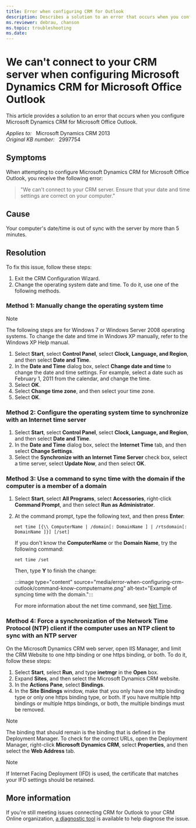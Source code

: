 ```yaml
---
title: Error when configuring CRM for Outlook
description: Describes a solution to an error that occurs when you configure CRM for Outlook.
ms.reviewer: debrau, chanson
ms.topic: troubleshooting
ms.date: 
---
```

# We can't connect to your CRM server when configuring Microsoft Dynamics CRM for Microsoft Office Outlook

This article provides a solution to an error that occurs when you configure Microsoft Dynamics CRM for Microsoft Office Outlook.

_Applies to:_ &nbsp; Microsoft Dynamics CRM 2013  
_Original KB number:_ &nbsp; 2997754

## Symptoms

When attempting to configure Microsoft Dynamics CRM for Microsoft Office Outlook, you receive the following error:

> "We can't connect to your CRM server. Ensure that your date and time settings are correct on your computer."

## Cause

Your computer's date/time is out of sync with the server by more than 5 minutes.

## Resolution

To fix this issue, follow these steps:

1. Exit the CRM Configuration Wizard.
2. Change the operating system date and time. To do it, use one of the following methods.

### Method 1: Manually change the operating system time  

> [!NOTE]
> The following steps are for Windows 7 or Windows Server 2008 operating systems. To change the date and time in Windows XP manually, refer to the Windows XP Help manual.

1. Select **Start**, select **Control Panel**, select **Clock, Language, and Region**, and then select **Date and Time**.
2. In the **Date and Time** dialog box, select **Change date and time** to change the date and time settings. For example, select a date such as February 1, 2011 from the calendar, and change the time.
3. Select **OK**.
4. Select **Change time zone**, and then select your time zone.
5. Select **OK**.

### Method 2: Configure the operating system time to synchronize with an Internet time server

1. Select **Start**, select **Control Panel**, select **Clock, Language, and Region**, and then select **Date and Time**.
2. In the **Date and Time** dialog box, select the **Internet Time** tab, and then select **Change Settings**.
3. Select the **Synchronize with an Internet Time Server** check box, select a time server, select **Update Now**, and then select **OK**.

### Method 3: Use a command to sync time with the domain if the computer is a member of a domain

1. Select **Start**, select **All Programs**, select **Accessories**, right-click **Command Prompt**, and then select **Run as Administrator**.
2. At the command prompt, type the following text, and then press **Enter**:  

    `net time [{\\ ComputerName | /domain[: DomainName ] | /rtsdomain[: DomainName ]}] [/set]`

    If you don't know the **ComputerName** or the **Domain Name**, try the following command:

    `net time /set`

    Then, type **Y** to finish the change:

    :::image type="content" source="media/error-when-configuring-crm-outlook/command-know-computername.png" alt-text="Example of syncing time with the domain.":::

    For more information about the net time command, see [Net Time](/previous-versions/windows/it-pro/windows-xp/bb490716(v=technet.10)).

### Method 4: Force a synchronization of the Network Time Protocol (NTP) client if the computer uses an NTP client to sync with an NTP server  

On the Microsoft Dynamics CRM web server, open IIS Manager, and limit the CRM Website to one http binding or one https binding, or both. To do it, follow these steps:

1. Select **Start**, select **Run**, and type **inetmgr** in the **Open** box.
2. Expand **Sites**, and then select the Microsoft Dynamics CRM website.
3. In the **Actions Pane**, select **Bindings**.
4. In the **Site Bindings** window, make that you only have one http binding type or only one https binding type, or both. If you have multiple http bindings or multiple https bindings, or both, the multiple bindings must be removed.

> [!NOTE]
> The binding that should remain is the binding that is defined in the Deployment Manager. To check for the correct URLs, open the Deployment Manager, right-click **Microsoft Dynamics CRM**, select **Properties**, and then select the **Web Address** tab.

> [!NOTE]
> If Internet Facing Deployment (IFD) is used, the certificate that matches your IFD settings should be retained.

## More information

If you're still meeting issues connecting CRM for Outlook to your CRM Online organization, [a diagnostic tool](https://support.microsoft.com/office/e90bb691-c2a7-4697-a94f-88836856c72f) is available to help diagnose the issue.
